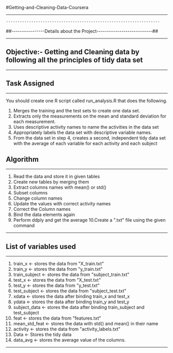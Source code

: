 #Getting-and-Cleaning-Data-Coursera

-------------------------------------------------------------------------------------
	-------------------------------------------------------------------
##----------------Details about the Project---------------------------##

----------------------------------------------------------------------------------------
Objective:- Getting and Cleaning data by following all the principles of tidy data set
----------------------------------------------------------------------------------------

----------------------------------------------------------------------------------------
Task Assigned
----------------
----------------

You should create one R script called run_analysis.R that does the following. 

  1.  Merges the training and the test sets to create one data set.
  2.  Extracts only the measurements on the mean and standard deviation for each measurement. 
  3.  Uses descriptive activity names to name the activities in the data set
  4.  Appropriately labels the data set with descriptive variable names.
  5.  From the data set in step 4, creates a second, independent tidy data set with the average of each variable for each activity and each subject




Algorithm
----------
----------

1. Read the data and store it in given tables
2. Create new tables by merging them
3. Extract columns names with mean() or std()
4. Subset columns
5. Change column names
6. Update the values with correct activity names
7. Correct the Column names
8. Bind the data elements again
9. Perform ddply and get the average
10.Create a ".txt" file using the given command
--------------------------------------------------------------------------------------


List of variables used
----------------------
-----------------------

1. train_x <- stores the data from "X_train.txt"
2. train_y <- stores the data from "y_train.txt"
3. train_subject <- stores the data from "subject_train.txt"
4. test_x <- stores the data from "X_test.txt"
5. test_y <- stores the data from "y_test.txt"
6. test_subject <- stores the data from "subject_test.txt"
7. xdata <- stores the data after binding train_x and test_x
8. ydata <- stores the data after binding train_y and test_y
9. subject_data <- stores the data after binding train_subject and test_subject
10. feat <- stores the data from "features.txt"
11. mean_std_feat <- stores the data with std() and mean() in their name
12. activity <- stores the data from "activity_labels.txt"
13. Data <- Stores the tidy data
14. data_avg <- stores the average value of the columns.

----------------------------------------------------------------------







